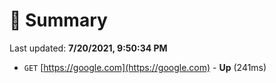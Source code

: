 # 📖 Summary
Last updated: **7/20/2021, 9:50:34 PM**

- `GET` [https://google.com](https://google.com) - **Up** (241ms)

